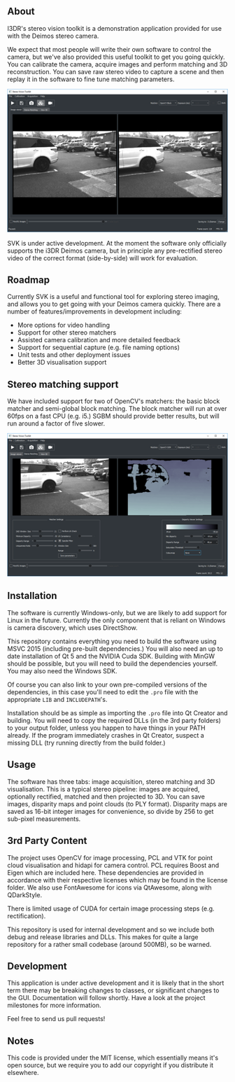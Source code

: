 About
---

I3DR's stereo vision toolkit is a demonstration application provided for use with the Deimos stereo camera.

We expect that most people will write their own software to control the camera, but we've also provided this useful toolkit to get you going quickly. You can calibrate the camera, acquire images and perform matching and 3D reconstruction. You can save raw stereo video to capture a scene and then replay it in the software to fine tune matching parameters.

![SVK image acquisition tab](./docs/images/svk_screenshot.png "SVK Screenshot showing acquisition tab.")

SVK is under active development. At the moment the software only officially supports the i3DR Deimos camera, but in principle any pre-rectified stereo video of the correct format (side-by-side) will work for evaluation.

Roadmap
---

Currently SVK is a useful and functional tool for exploring stereo imaging, and allows you to get going with your Deimos camera quickly. There are a number of features/improvements in development including:

- More options for video handling
- Support for other stereo matchers
- Assisted camera calibration and more detailed feedback
- Support for sequential capture (e.g. file naming options)
- Unit tests and other deployment issues
- Better 3D visualisation support

Stereo matching support
---
We have included support for two of OpenCV's matchers: the basic block matcher and semi-global block matching. The block matcher will run at over 60fps on a fast CPU (e.g. i5.) SGBM should provide better results, but will run around a factor of five slower.

![SVK matching an outdoor scene using SGM](./docs/images/svk_screenshot_match.png "SVK used to process an outdoor scene from a stereo video.")


Installation
---

The software is currently Windows-only, but we are likely to add support for Linux in the future. Currently the only component that is reliant on Windows is camera discovery, which uses DirectShow.

This repository contains everything you need to build the software using MSVC 2015 (including pre-built dependencies.) You will also need an up to date installation of Qt 5 and the NVIDIA Cuda SDK. Building with MinGW should be possible, but you will need to build the dependencies yourself. You may also need the Windows SDK.

Of course you can also link to your own pre-compiled versions of the dependencies, in this case you'll need to edit the `.pro` file with the appropriate `LIB` and `INCLUDEPATH`'s.

Installation should be as simple as importing the `.pro` file into Qt Creator and building. You will need to copy the required DLLs (in the 3rd party folders) to your output folder, unless you happen to have things in your PATH already. If the program immediately crashes in Qt Creator, suspect a missing DLL (try running directly from the build folder.)

Usage
---

The software has three tabs: image acquisition, stereo matching and 3D visualisation. This is a typical stereo pipeline: images are acquired, optionally rectified, matched and then projected to 3D. You can save images, disparity maps and point clouds (to PLY format). Disparity maps are saved as 16-bit integer images for convenience, so divide by 256 to get sub-pixel measurements.

3rd Party Content
---
The project uses OpenCV for image processing, PCL and VTK for point cloud visualisation and hidapi for camera control. PCL requires Boost and Eigen which are included here. These dependencies are provided in accordance with their respective licenses which may be found in the license folder. We also use FontAwesome for icons via QtAwesome, along with QDarkStyle.

There is limited usage of CUDA for certain image processing steps (e.g. rectification).

This repository is used for internal development and so we include both debug and release libraries and DLLs. This makes for quite a large repository for a rather small codebase (around 500MB), so be warned.

Development
---

This application is under active development and it is likely that in the short term there may be breaking changes to classes, or significant changes to the GUI. Documentation will follow shortly. Have a look at the project milestones for more information.

Feel free to send us pull requests!

Notes
---
This code is provided under the MIT license, which essentially means it's open source, but we require you to add our copyright if you distribute it elsewhere.
